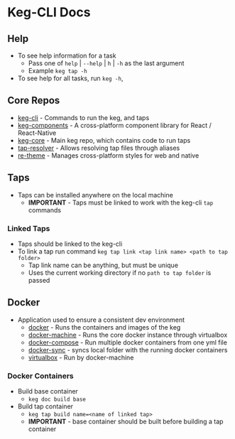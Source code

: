 # Keg-CLI Docs

## Help
  * To see help information for a task
    * Pass one of `help` | `--help` | `h` | `-h` as the last argument
    * Example `keg tap -h`
  * To see help for all tasks, run `keg -h`,

## Core Repos
  * [keg-cli]() - Commands to run the keg, and taps
  * [keg-components]() - A cross-platform component library for React / React-Native
  * [keg-core]() - Main keg repo, which contains code to run taps
  * [tap-resolver]() - Allows resolving tap files through aliases
  * [re-theme]() - Manages cross-platform styles for web and native

## Taps
* Taps can be installed anywhere on the local machine
  * **IMPORTANT** - Taps must be linked to work with the keg-cli `tap` commands

### Linked Taps
  * Taps should be linked to the keg-cli
  * To link a tap run command `keg tap link <tap link name> <path to tap folder>`
    * Tap link name can be anything, but must be unique
    * Uses the current working directory if no `path to tap folder` is passed

## Docker
  * Application used to ensure a consistent dev environment
    * [docker]() - Runs the containers and images of the keg
    * [docker-machine]() - Runs the core docker instance through virtualbox 
    * [docker-compose]() - Run multiple docker containers from one yml file
    * [docker-sync]() - syncs local folder with the running docker containers
    * [virtualbox]() - Run by docker-machine

### Docker Containers
  * Build base container
    * `keg doc build base`
  * Build tap container
    * `keg tap build name=<name of linked tap>`
    * **IMPORTANT** - base container should be built before building a tap container